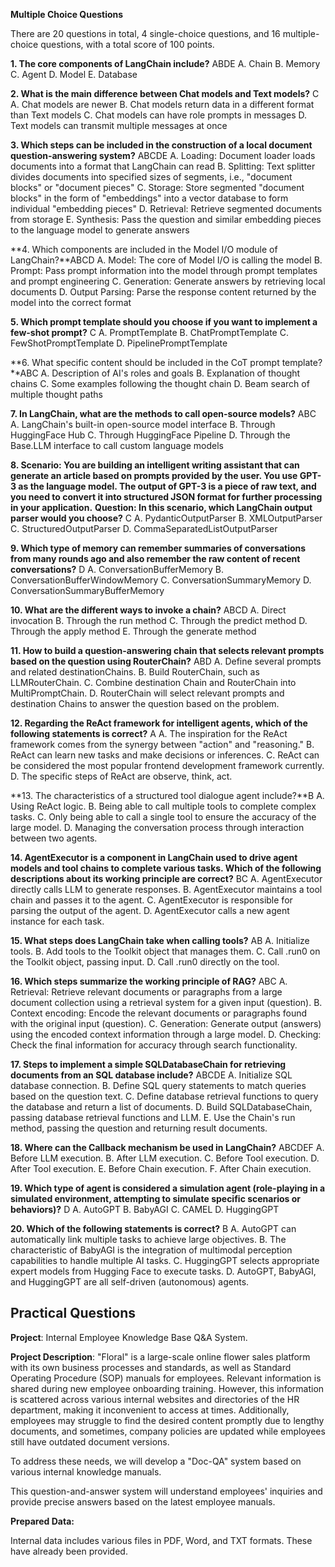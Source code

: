 **Multiple Choice Questions**

There are 20 questions in total, 4 single-choice questions, and 16 multiple-choice questions, with a total score of 100 points.

**1. The core components of LangChain include?** ABDE
A. Chain
B. Memory
C. Agent
D. Model
E. Database

**2. What is the main difference between Chat models and Text models?** C 
A. Chat models are newer
B. Chat models return data in a different format than Text models
C. Chat models can have role prompts in messages
D. Text models can transmit multiple messages at once

**3. Which steps can be included in the construction of a local document question-answering system?** ABCDE
A. Loading: Document loader loads documents into a format that LangChain can read
B. Splitting: Text splitter divides documents into specified sizes of segments, i.e., "document blocks" or "document pieces"
C. Storage: Store segmented "document blocks" in the form of "embeddings" into a vector database to form individual "embedding pieces"
D. Retrieval: Retrieve segmented documents from storage
E. Synthesis: Pass the question and similar embedding pieces to the language model to generate answers

**4. Which components are included in the Model I/O module of LangChain?**ABCD
A. Model: The core of Model I/O is calling the model
B. Prompt: Pass prompt information into the model through prompt templates and prompt engineering
C. Generation: Generate answers by retrieving local documents
D. Output Parsing: Parse the response content returned by the model into the correct format

**5. Which prompt template should you choose if you want to implement a few-shot prompt?** C
A. PromptTemplate
B. ChatPromptTemplate
C. FewShotPromptTemplate
D. PipelinePromptTemplate

**6. What specific content should be included in the CoT prompt template?**ABC
A. Description of AI's roles and goals
B. Explanation of thought chains
C. Some examples following the thought chain
D. Beam search of multiple thought paths

**7. In LangChain, what are the methods to call open-source models?** ABC
A. LangChain's built-in open-source model interface
B. Through HuggingFace Hub
C. Through HuggingFace Pipeline
D. Through the Base.LLM interface to call custom language models

**8. Scenario: You are building an intelligent writing assistant that can generate an article based on prompts provided by the user. You use GPT-3 as the language model. The output of GPT-3 is a piece of raw text, and you need to convert it into structured JSON format for further processing in your application.**
**Question: In this scenario, which LangChain output parser would you choose?** C
A. PydanticOutputParser
B. XMLOutputParser
C. StructuredOutputParser
D. CommaSeparatedListOutputParser

**9. Which type of memory can remember summaries of conversations from many rounds ago and also remember the raw content of recent conversations?** D
A. ConversationBufferMemory
B. ConversationBufferWindowMemory
C. ConversationSummaryMemory
D. ConversationSummaryBufferMemory

**10. What are the different ways to invoke a chain?** ABCD
A. Direct invocation
B. Through the run method
C. Through the predict method
D. Through the apply method
E. Through the generate method

**11. How to build a question-answering chain that selects relevant prompts based on the question using RouterChain?** ABD
A. Define several prompts and related destinationChains.
B. Build RouterChain, such as LLMRouterChain.
C. Combine destination Chain and RouterChain into MultiPromptChain.
D. RouterChain will select relevant prompts and destination Chains to answer the question based on the problem.

**12. Regarding the ReAct framework for intelligent agents, which of the following statements is correct?** A
A. The inspiration for the ReAct framework comes from the synergy between "action" and "reasoning."
B. ReAct can learn new tasks and make decisions or inferences.
C. ReAct can be considered the most popular frontend development framework currently.
D. The specific steps of ReAct are observe, think, act.

**13. The characteristics of a structured tool dialogue agent include?**B
A. Using ReAct logic.
B. Being able to call multiple tools to complete complex tasks.
C. Only being able to call a single tool to ensure the accuracy of the large model.
D. Managing the conversation process through interaction between two agents.

**14. AgentExecutor is a component in LangChain used to drive agent models and tool chains to complete various tasks. Which of the following descriptions about its working principle are correct?** BC
A. AgentExecutor directly calls LLM to generate responses.
B. AgentExecutor maintains a tool chain and passes it to the agent.
C. AgentExecutor is responsible for parsing the output of the agent.
D. AgentExecutor calls a new agent instance for each task.

**15. What steps does LangChain take when calling tools?** AB
A. Initialize tools.
B. Add tools to the Toolkit object that manages them.
C. Call .run0 on the Toolkit object, passing input.
D. Call .run0 directly on the tool.

**16. Which steps summarize the working principle of RAG?** ABC
A. Retrieval: Retrieve relevant documents or paragraphs from a large document collection using a retrieval system for a given input (question).
B. Context encoding: Encode the relevant documents or paragraphs found with the original input (question).
C. Generation: Generate output (answers) using the encoded context information through a large model.
D. Checking: Check the final information for accuracy through search functionality.

**17. Steps to implement a simple SQLDatabaseChain for retrieving documents from an SQL database include?** ABCDE
A. Initialize SQL database connection.
B. Define SQL query statements to match queries based on the question text.
C. Define database retrieval functions to query the database and return a list of documents.
D. Build SQLDatabaseChain, passing database retrieval functions and LLM.
E. Use the Chain's run method, passing the question and returning result documents.

**18. Where can the Callback mechanism be used in LangChain?** ABCDEF
A. Before LLM execution.
B. After LLM execution.
C. Before Tool execution.
D. After Tool execution.
E. Before Chain execution.
F. After Chain execution.

**19. Which type of agent is considered a simulation agent (role-playing in a simulated environment, attempting to simulate specific scenarios or behaviors)?** D
A. AutoGPT
B. BabyAGI
C. CAMEL
D. HuggingGPT

**20. Which of the following statements is correct?** B
A. AutoGPT can automatically link multiple tasks to achieve large objectives.
B. The characteristic of BabyAGI is the integration of multimodal perception capabilities to handle multiple AI tasks.
C. HuggingGPT selects appropriate expert models from Hugging Face to execute tasks.
D. AutoGPT, BabyAGI, and HuggingGPT are all self-driven (autonomous) agents.

## Practical Questions

**Project**: Internal Employee Knowledge Base Q&A System.

**Project Description**: "Floral" is a large-scale online flower sales platform with its own business processes and standards, as well as Standard Operating Procedure (SOP) manuals for employees. Relevant information is shared during new employee onboarding training. However, this information is scattered across various internal websites and directories of the HR department, making it inconvenient to access at times. Additionally, employees may struggle to find the desired content promptly due to lengthy documents, and sometimes, company policies are updated while employees still have outdated document versions.

To address these needs, we will develop a "Doc-QA" system based on various internal knowledge manuals.

This question-and-answer system will understand employees' inquiries and provide precise answers based on the latest employee manuals.

**Prepared Data:**

Internal data includes various files in PDF, Word, and TXT formats. These have already been provided.
